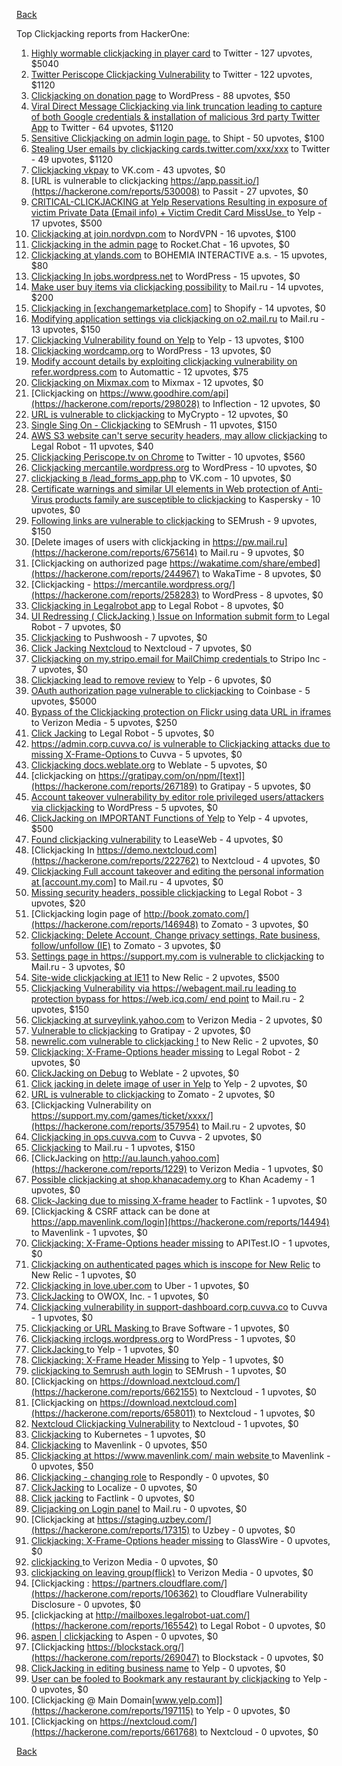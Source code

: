 [Back](../README.md)

Top Clickjacking reports from HackerOne:

1. [Highly wormable clickjacking in player card](https://hackerone.com/reports/85624) to Twitter - 127 upvotes, $5040
2. [Twitter Periscope Clickjacking Vulnerability](https://hackerone.com/reports/591432) to Twitter - 122 upvotes, $1120
3. [Clickjacking on donation page](https://hackerone.com/reports/921709) to WordPress - 88 upvotes, $50
4. [Viral Direct Message Clickjacking via link truncation leading to capture of both Google credentials & installation of malicious 3rd party Twitter App](https://hackerone.com/reports/643274) to Twitter - 64 upvotes, $1120
5. [Sensitive Clickjacking on admin login page.](https://hackerone.com/reports/389145) to Shipt - 50 upvotes, $100
6. [Stealing User emails by clickjacking cards.twitter.com/xxx/xxx](https://hackerone.com/reports/154963) to Twitter - 49 upvotes, $1120
7. [Clickjacking vkpay](https://hackerone.com/reports/374817) to VK.com - 43 upvotes, $0
8. [URL is vulnerable to clickjacking  https://app.passit.io/](https://hackerone.com/reports/530008) to Passit - 27 upvotes, $0
9. [CRITICAL-CLICKJACKING at Yelp Reservations Resulting in exposure of victim Private Data (Email info) + Victim Credit Card MissUse. ](https://hackerone.com/reports/355859) to Yelp - 17 upvotes, $500
10. [Clickjacking at join.nordvpn.com](https://hackerone.com/reports/765955) to NordVPN - 16 upvotes, $100
11. [Clickjacking in the admin page](https://hackerone.com/reports/728004) to Rocket.Chat - 16 upvotes, $0
12. [Clickjacking at ylands.com](https://hackerone.com/reports/405342) to BOHEMIA INTERACTIVE a.s. - 15 upvotes, $80
13. [Clickjacking In jobs.wordpress.net](https://hackerone.com/reports/223024) to WordPress - 15 upvotes, $0
14. [Make user buy items via clickjacking possibility](https://hackerone.com/reports/471967) to Mail.ru - 14 upvotes, $200
15. [Clickjacking in [exchangemarketplace.com]](https://hackerone.com/reports/658217) to Shopify - 14 upvotes, $0
16. [Modifying application settings via clickjacking on o2.mail.ru](https://hackerone.com/reports/355774) to Mail.ru - 13 upvotes, $150
17. [Clickjacking Vulnerability found on Yelp](https://hackerone.com/reports/214087) to Yelp - 13 upvotes, $100
18. [Clickjacking wordcamp.org](https://hackerone.com/reports/230581) to WordPress - 13 upvotes, $0
19. [Modify account details by exploiting clickjacking vulnerability on refer.wordpress.com](https://hackerone.com/reports/765355) to Automattic - 12 upvotes, $75
20. [Clickjacking on Mixmax.com](https://hackerone.com/reports/234713) to Mixmax - 12 upvotes, $0
21. [Clickjacking on https://www.goodhire.com/api](https://hackerone.com/reports/298028) to Inflection - 12 upvotes, $0
22. [URL is vulnerable to clickjacking](https://hackerone.com/reports/712376) to MyCrypto - 12 upvotes, $0
23. [Single Sing On - Clickjacking](https://hackerone.com/reports/299009) to SEMrush - 11 upvotes, $150
24. [AWS S3 website can't serve security headers, may allow clickjacking](https://hackerone.com/reports/149572) to Legal Robot - 11 upvotes, $40
25. [Clickjacking Periscope.tv on Chrome](https://hackerone.com/reports/198622) to Twitter - 10 upvotes, $560
26. [Clickjacking mercantile.wordpress.org](https://hackerone.com/reports/264125) to WordPress - 10 upvotes, $0
27. [clickjacking в /lead_forms_app.php](https://hackerone.com/reports/294334) to VK.com - 10 upvotes, $0
28. [Certificate warnings and similar UI elements in Web protection of Anti-Virus products family are susceptible to clickjacking](https://hackerone.com/reports/463695) to Kaspersky - 10 upvotes, $0
29. [Following links are vulnerable to clickjacking](https://hackerone.com/reports/289246) to SEMrush - 9 upvotes, $150
30. [Delete images of users  with clickjacking in https://pw.mail.ru](https://hackerone.com/reports/675614) to Mail.ru - 9 upvotes, $0
31. [Clickjacking on authorized page https://wakatime.com/share/embed](https://hackerone.com/reports/244967) to WakaTime - 8 upvotes, $0
32. [Clickjacking - https://mercantile.wordpress.org/](https://hackerone.com/reports/258283) to WordPress - 8 upvotes, $0
33. [Clickjacking in Legalrobot app](https://hackerone.com/reports/270454) to Legal Robot - 8 upvotes, $0
34. [UI Redressing ( ClickJacking ) Issue on Information submit form ](https://hackerone.com/reports/163753) to Legal Robot - 7 upvotes, $0
35. [Clickjacking](https://hackerone.com/reports/200419) to Pushwoosh - 7 upvotes, $0
36. [Click Jacking Nextcloud](https://hackerone.com/reports/347782) to Nextcloud - 7 upvotes, $0
37. [Clickjacking on my.stripo.email for MailChimp credentials ](https://hackerone.com/reports/737625) to Stripo Inc - 7 upvotes, $0
38. [Clickjacking lead to remove review](https://hackerone.com/reports/965141) to Yelp - 6 upvotes, $0
39. [OAuth authorization page vulnerable to clickjacking](https://hackerone.com/reports/65825) to Coinbase - 5 upvotes, $5000
40. [Bypass of the Clickjacking protection on Flickr using data URL in iframes](https://hackerone.com/reports/7264) to Verizon Media - 5 upvotes, $250
41. [Click Jacking](https://hackerone.com/reports/163888) to Legal Robot - 5 upvotes, $0
42. [https://admin.corp.cuvva.co/ is vulnerable to Clickjacking attacks due to missing X-Frame-Options ](https://hackerone.com/reports/231434) to Cuvva - 5 upvotes, $0
43. [Clickjacking docs.weblate.org](https://hackerone.com/reports/223391) to Weblate - 5 upvotes, $0
44. [clickjacking on https://gratipay.com/on/npm/[text]](https://hackerone.com/reports/267189) to Gratipay - 5 upvotes, $0
45. [Account takeover vulnerability by editor role privileged users/attackers via clickjacking](https://hackerone.com/reports/388254) to WordPress - 5 upvotes, $0
46. [ClickJacking on IMPORTANT Functions of Yelp](https://hackerone.com/reports/305128) to Yelp - 4 upvotes, $500
47. [Found clickjacking vulnerability](https://hackerone.com/reports/119828) to LeaseWeb - 4 upvotes, $0
48. [Clickjacking In https://demo.nextcloud.com](https://hackerone.com/reports/222762) to Nextcloud - 4 upvotes, $0
49. [Clickjacking Full account takeover and editing the personal information at [account.my.com]](https://hackerone.com/reports/261652) to Mail.ru - 4 upvotes, $0
50. [Missing security headers, possible clickjacking](https://hackerone.com/reports/64645) to Legal Robot - 3 upvotes, $20
51. [Clickjacking login page of http://book.zomato.com/](https://hackerone.com/reports/146948) to Zomato - 3 upvotes, $0
52. [Clickjacking: Delete Account, Change privacy settings, Rate business, follow/unfollow (IE)](https://hackerone.com/reports/338569) to Zomato - 3 upvotes, $0
53. [Settings page in https://support.my.com is vulnerable to clickjacking](https://hackerone.com/reports/667400) to Mail.ru - 3 upvotes, $0
54. [Site-wide clickjacking at IE11](https://hackerone.com/reports/614947) to New Relic - 2 upvotes, $500
55. [Clickjacking Vulnerability via https://webagent.mail.ru leading to protection bypass for https://web.icq.com/ end point](https://hackerone.com/reports/918923) to Mail.ru - 2 upvotes, $150
56. [Clickjacking at surveylink.yahoo.com](https://hackerone.com/reports/3578) to Verizon Media - 2 upvotes, $0
57. [Vulnerable to clickjacking](https://hackerone.com/reports/123782) to Gratipay - 2 upvotes, $0
58. [newrelic.com vulnerable to clickjacking !](https://hackerone.com/reports/123126) to New Relic - 2 upvotes, $0
59. [Clickjacking: X-Frame-Options header missing](https://hackerone.com/reports/163646) to Legal Robot - 2 upvotes, $0
60. [ClickJacking on Debug](https://hackerone.com/reports/225555) to Weblate - 2 upvotes, $0
61. [Click jacking in delete image of user in Yelp](https://hackerone.com/reports/201848) to Yelp - 2 upvotes, $0
62. [URL is vulnerable to clickjacking](https://hackerone.com/reports/337219) to Zomato - 2 upvotes, $0
63. [Clickjacking Vulnerability on https://support.my.com/games/ticket/xxxx/](https://hackerone.com/reports/357954) to Mail.ru - 2 upvotes, $0
64. [Clickjacking in ops.cuvva.com](https://hackerone.com/reports/583624) to Cuvva - 2 upvotes, $0
65. [Clickjacking](https://hackerone.com/reports/8724) to Mail.ru - 1 upvotes, $150
66. [ClickJacking on http://au.launch.yahoo.com](https://hackerone.com/reports/1229) to Verizon Media - 1 upvotes, $0
67. [Possible clickjacking at shop.khanacademy.org](https://hackerone.com/reports/6370) to Khan Academy - 1 upvotes, $0
68. [Click-Jacking due to missing X-frame header](https://hackerone.com/reports/17664) to Factlink - 1 upvotes, $0
69. [Clickjacking & CSRF attack can be done at https://app.mavenlink.com/login](https://hackerone.com/reports/14494) to Mavenlink - 1 upvotes, $0
70. [Clickjacking: X-Frame-Options header missing](https://hackerone.com/reports/129650) to APITest.IO - 1 upvotes, $0
71. [Clickjacking on authenticated pages which is inscope for New Relic](https://hackerone.com/reports/128645) to New Relic - 1 upvotes, $0
72. [Clickjacking in love.uber.com](https://hackerone.com/reports/137152) to Uber - 1 upvotes, $0
73. [ClickJacking](https://hackerone.com/reports/183127) to OWOX, Inc. - 1 upvotes, $0
74. [Clickjacking vulnerability in support-dashboard.corp.cuvva.co](https://hackerone.com/reports/231694) to Cuvva - 1 upvotes, $0
75. [Clickjacking or URL Masking ](https://hackerone.com/reports/204198) to Brave Software - 1 upvotes, $0
76. [Clickjacking irclogs.wordpress.org](https://hackerone.com/reports/267075) to WordPress - 1 upvotes, $0
77. [ClickJacking ](https://hackerone.com/reports/179839) to Yelp - 1 upvotes, $0
78. [Clickjacking: X-Frame Header Missing](https://hackerone.com/reports/168358) to Yelp - 1 upvotes, $0
79. [clickjacking to Semrush auth login](https://hackerone.com/reports/318295) to SEMrush - 1 upvotes, $0
80. [Clickjacking on https://download.nextcloud.com/](https://hackerone.com/reports/662155) to Nextcloud - 1 upvotes, $0
81. [Clickjacking on https://download.nextcloud.com](https://hackerone.com/reports/658011) to Nextcloud - 1 upvotes, $0
82. [Nextcloud Clickjacking Vulnerability](https://hackerone.com/reports/710996) to Nextcloud - 1 upvotes, $0
83. [Clickjacking](https://hackerone.com/reports/832593) to Kubernetes - 1 upvotes, $0
84. [Clickjacking](https://hackerone.com/reports/21110) to Mavenlink - 0 upvotes, $50
85. [Clickjacking at https://www.mavenlink.com/ main website ](https://hackerone.com/reports/14631) to Mavenlink - 0 upvotes, $50
86. [Clickjacking - changing role](https://hackerone.com/reports/7924) to Respondly - 0 upvotes, $0
87. [ClickJacking](https://hackerone.com/reports/7862) to Localize - 0 upvotes, $0
88. [Click jacking](https://hackerone.com/reports/13550) to Factlink - 0 upvotes, $0
89. [Clicjacking on Login panel](https://hackerone.com/reports/8459) to Mail.ru - 0 upvotes, $0
90. [Clickjacking at https://staging.uzbey.com/](https://hackerone.com/reports/17315) to Uzbey - 0 upvotes, $0
91. [Clickjacking: X-Frame-Options header missing](https://hackerone.com/reports/27594) to GlassWire - 0 upvotes, $0
92. [clickjacking ](https://hackerone.com/reports/1207) to Verizon Media - 0 upvotes, $0
93. [clickjacking on leaving group(flick)](https://hackerone.com/reports/7745) to Verizon Media - 0 upvotes, $0
94. [Clickjacking : https://partners.cloudflare.com/](https://hackerone.com/reports/106362) to Cloudflare Vulnerability Disclosure - 0 upvotes, $0
95. [clickjacking at http://mailboxes.legalrobot-uat.com/](https://hackerone.com/reports/165542) to Legal Robot - 0 upvotes, $0
96. [aspen | clickjacking](https://hackerone.com/reports/272387) to Aspen - 0 upvotes, $0
97. [Clickjacking https://blockstack.org/](https://hackerone.com/reports/269047) to Blockstack - 0 upvotes, $0
98. [ClickJacking in editing business name](https://hackerone.com/reports/227837) to Yelp - 0 upvotes, $0
99. [User can be fooled to Bookmark any restaurant by clickjacking](https://hackerone.com/reports/228295) to Yelp - 0 upvotes, $0
100. [Clickjacking @ Main Domain[www.yelp.com]](https://hackerone.com/reports/197115) to Yelp - 0 upvotes, $0
101. [Clickjacking on https://nextcloud.com/](https://hackerone.com/reports/661768) to Nextcloud - 0 upvotes, $0


[Back](../README.md)